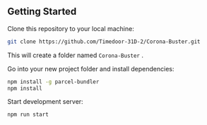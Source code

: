 ## Getting Started

Clone this repository to your local machine:

```bash
git clone https://github.com/Timedoor-31D-2/Corona-Buster.git
```

This will create a folder named `Corona-Buster` . 

Go into your new project folder and install dependencies:

```bash
npm install -g parcel-bundler
npm install
```

Start development server:

```
npm run start
```

